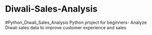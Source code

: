 # Diwali-Sales-Analysis

#Python_Diwali_Sales_Analysis
Python project for beginners- Analyze Diwali sales data to improve customer experience and sales

